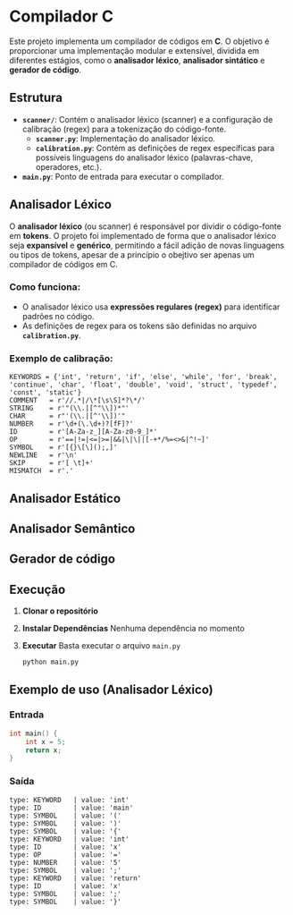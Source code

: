 # Compilador C

Este projeto implementa um compilador de códigos em **C**. O objetivo é proporcionar uma implementação modular e extensível, dividida em diferentes estágios, como o **analisador léxico**, **analisador sintático** e **gerador de código**.

## Estrutura
- **`scanner/`**: Contém o analisador léxico (scanner) e a configuração de calibração (regex) para a tokenização do código-fonte.
	-  **`scanner.py`**: Implementação do analisador léxico.
	-  **`calibration.py`**: Contém as definições de regex específicas para possíveis linguagens do analisador léxico (palavras-chave, operadores, etc.).
- **`main.py`**: Ponto de entrada para executar o compilador.

## Analisador Léxico
O **analisador léxico** (ou scanner) é responsável por dividir o código-fonte em **tokens**. O projeto foi implementado de forma que o analisador léxico seja **expansível** e **genérico**, permitindo a fácil adição de novas linguagens ou tipos de tokens, apesar de a princípio o obejtivo ser apenas um compilador de códigos em C.

### Como funciona:
-   O analisador léxico usa **expressões regulares (regex)** para identificar padrões no código.
-   As definições de regex para os tokens são definidas no arquivo **`calibration.py`**.
### Exemplo de calibração:
```
KEYWORDS = {'int', 'return', 'if', 'else', 'while', 'for', 'break', 'continue', 'char', 'float', 'double', 'void', 'struct', 'typedef', 'const', 'static'}
COMMENT   = r'//.*|/\*[\s\S]*?\*/'
STRING    = r'"(\\.|[^"\\])*"'
CHAR      = r"'(\\.|[^'\\])'"
NUMBER    = r'\d+(\.\d+)?[fF]?'
ID        = r'[A-Za-z_][A-Za-z0-9_]*'
OP        = r'==|!=|<=|>=|&&|\|\||[-+*/%=<>&|^!~]'
SYMBOL    = r'[{}\[\]();,]'
NEWLINE   = r'\n'
SKIP      = r'[ \t]+'
MISMATCH  = r'.'
```
## Analisador Estático

## Analisador Semântico

## Gerador de código
## Execução
1. **Clonar o repositório**

2. **Instalar Dependências**
	Nenhuma dependência no momento

3. **Executar**
	Basta executar o arquivo `main.py`
	```
	python main.py
	```

## Exemplo de uso (Analisador Léxico)
### Entrada
```c
int main() {
    int x = 5;
    return x;
}
```
### Saída
```vbnet
type: KEYWORD   | value: 'int'
type: ID        | value: 'main'
type: SYMBOL    | value: '('
type: SYMBOL    | value: ')'
type: SYMBOL    | value: '{'
type: KEYWORD   | value: 'int'
type: ID        | value: 'x'
type: OP        | value: '='
type: NUMBER    | value: '5'
type: SYMBOL    | value: ';'
type: KEYWORD   | value: 'return'
type: ID        | value: 'x'
type: SYMBOL    | value: ';'
type: SYMBOL    | value: '}'

```

